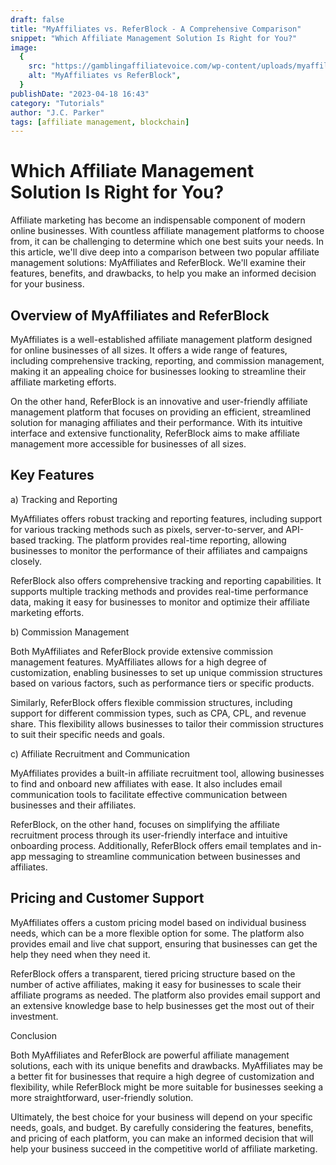 ```yaml
---
draft: false
title: "MyAffiliates vs. ReferBlock - A Comprehensive Comparison"
snippet: "Which Affiliate Management Solution Is Right for You?"
image:
  {
    src: "https://gamblingaffiliatevoice.com/wp-content/uploads/myaffiliates-GAV.jpg?&fit=crop&w=430&h=240",
    alt: "MyAffiliates vs ReferBlock",
  }
publishDate: "2023-04-18 16:43"
category: "Tutorials"
author: "J.C. Parker"
tags: [affiliate management, blockchain]
---
```


# Which Affiliate Management Solution Is Right for You?

Affiliate marketing has become an indispensable component of modern online businesses. With countless affiliate management platforms to choose from, it can be challenging to determine which one best suits your needs. In this article, we'll dive deep into a comparison between two popular affiliate management solutions: MyAffiliates and ReferBlock. We'll examine their features, benefits, and drawbacks, to help you make an informed decision for your business.

## Overview of MyAffiliates and ReferBlock

MyAffiliates is a well-established affiliate management platform designed for online businesses of all sizes. It offers a wide range of features, including comprehensive tracking, reporting, and commission management, making it an appealing choice for businesses looking to streamline their affiliate marketing efforts.

On the other hand, ReferBlock is an innovative and user-friendly affiliate management platform that focuses on providing an efficient, streamlined solution for managing affiliates and their performance. With its intuitive interface and extensive functionality, ReferBlock aims to make affiliate management more accessible for businesses of all sizes.

## Key Features

a) Tracking and Reporting

MyAffiliates offers robust tracking and reporting features, including support for various tracking methods such as pixels, server-to-server, and API-based tracking. The platform provides real-time reporting, allowing businesses to monitor the performance of their affiliates and campaigns closely.

ReferBlock also offers comprehensive tracking and reporting capabilities. It supports multiple tracking methods and provides real-time performance data, making it easy for businesses to monitor and optimize their affiliate marketing efforts.

b) Commission Management

Both MyAffiliates and ReferBlock provide extensive commission management features. MyAffiliates allows for a high degree of customization, enabling businesses to set up unique commission structures based on various factors, such as performance tiers or specific products.

Similarly, ReferBlock offers flexible commission structures, including support for different commission types, such as CPA, CPL, and revenue share. This flexibility allows businesses to tailor their commission structures to suit their specific needs and goals.

c) Affiliate Recruitment and Communication

MyAffiliates provides a built-in affiliate recruitment tool, allowing businesses to find and onboard new affiliates with ease. It also includes email communication tools to facilitate effective communication between businesses and their affiliates.

ReferBlock, on the other hand, focuses on simplifying the affiliate recruitment process through its user-friendly interface and intuitive onboarding process. Additionally, ReferBlock offers email templates and in-app messaging to streamline communication between businesses and affiliates.

## Pricing and Customer Support

MyAffiliates offers a custom pricing model based on individual business needs, which can be a more flexible option for some. The platform also provides email and live chat support, ensuring that businesses can get the help they need when they need it.

ReferBlock offers a transparent, tiered pricing structure based on the number of active affiliates, making it easy for businesses to scale their affiliate programs as needed. The platform also provides email support and an extensive knowledge base to help businesses get the most out of their investment.

Conclusion

Both MyAffiliates and ReferBlock are powerful affiliate management solutions, each with its unique benefits and drawbacks. MyAffiliates may be a better fit for businesses that require a high degree of customization and flexibility, while ReferBlock might be more suitable for businesses seeking a more straightforward, user-friendly solution.

Ultimately, the best choice for your business will depend on your specific needs, goals, and budget. By carefully considering the features, benefits, and pricing of each platform, you can make an informed decision that will help your business succeed in the competitive world of affiliate marketing.
